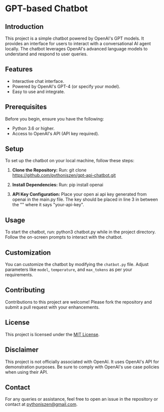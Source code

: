 # GPT-based Chatbot

## Introduction
This project is a simple chatbot powered by OpenAI's GPT models. It provides an interface for users to interact with a conversational AI agent locally. The chatbot leverages OpenAI's advanced language models to understand and respond to user queries.

## Features
- Interactive chat interface.
- Powered by OpenAI's GPT-4 (or specify your model).
- Easy to use and integrate.

## Prerequisites
Before you begin, ensure you have the following:
- Python 3.6 or higher.
- Access to OpenAI's API (API key required).

## Setup
To set up the chatbot on your local machine, follow these steps:

1. **Clone the Repository:**
Run: git clone https://github.com/pythoniszen/gpt-api-chatbot.git


2. **Install Dependencies:**
Run: pip install openai

3. **API Key Configuration:**
Place your open ai api key generated from openai in the main.py file. The
key should be placed in line 3 in between the "" where it says "your-api-key".

## Usage
To start the chatbot, run: python3 chatbot.py while in the project directory.
Follow the on-screen prompts to interact with the chatbot.

## Customization
You can customize the chatbot by modifying the `chatbot.py` file. Adjust parameters like `model`, `temperature`, and `max_tokens` as per your requirements.

## Contributing
Contributions to this project are welcome! Please fork the repository and submit a pull request with your enhancements.

## License
This project is licensed under the [MIT License](LICENSE).

## Disclaimer
This project is not officially associated with OpenAI. It uses OpenAI's API for demonstration purposes. Be sure to comply with OpenAI's use case policies when using their API.

## Contact
For any queries or assistance, feel free to open an issue in the repository or contact at pythoniszen@gmail.com.
